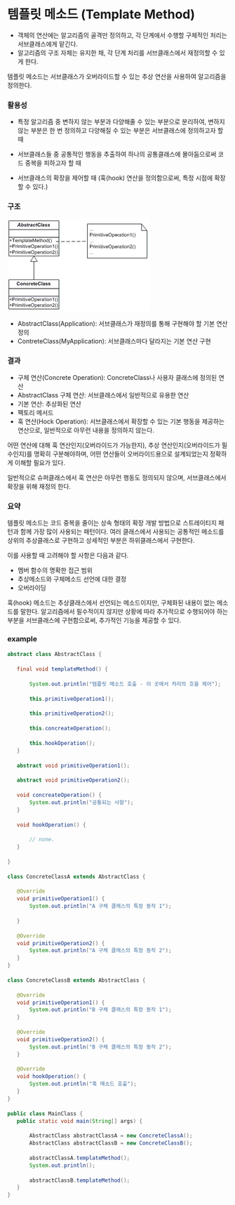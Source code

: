 # 템플릿 메소드 (Template Method)

- 객체의 연산에는 알고리즘의 골격만 정의하고, 각 단계에서 수행할 구체적인 처리는 서브클래스에게 맡긴다.
- 알고리즘의 구조 자체는 유지한 채, 각 단계 처리를 서브클래스에서 재정의할 수 있게 한다.

템플릿 메소드는 서브클래스가 오버라이드할 수 있는 추상 연산을 사용하여 알고리즘을 정의한다.



### 활용성

- 특정 알고리즘 중 변하지 않는 부분과 다양해줄 수 있는 부분으로 분리하여, 변하지 않는 부분은 한 번 정의하고 다양해질 수 있는 부분은 서브클래스에 정의하고자 할 때

- 서브클래스들 중 공통적인 행동을 추출하여 하나의 공통클래스에 몰아둠으로써 코드 중복을 피하고자 할 때

- 서브클래스의 확장을 제어할 때 (훅(hook) 연산을 정의함으로써, 특정 시점에 확장할 수 있다.)


### 구조

![TemplateMethod](./images/TemplateMethod.gif)

- AbstractClass(Application): 서브클래스가 재정의를 통해 구현해야 할 기본 연산 정의
- ContreteClass(MyApplication): 서브클래스마다 달라지는 기본 연산 구현

### 결과

- 구체 연산(Concrete Operation): ConcreteClass나 사용자 클래스에 정의된 연산
- AbstractClass 구체 연산: 서브클래스에서 일반적으로 유용한 연산
- 기본 연산: 추상화된 연산
- 팩토리 메서드
- 훅 연산(Hock Operation): 서브클래스에서 확장할 수 있는 기본 행동을 제공하는 연산으로, 일반적으로 아무런 내용을 정의하지 않는다.

어떤 연산에 대해 훅 연산인지(오버라이드가 가능한지), 추상 연산인지(오버라이드가 필수인지)를 명확히 구분해야하며, 어떤 연산들이 오버라이드용으로 설계되었는지 정확하게 이해할 필요가 있다.

일반적으로 슈퍼클래스에서 훅 연산은 아무런 행동도 정의되지 않으며, 서브클래스에서 확장을 위해 재정의 한다.



### 요약

템플릿 메소드는 코드 중복을 줄이는 상속 형태의 확장 개발 방법으로 스트레이티지 패턴과 함께 가장 많이 사용되는 패턴이다. 여러 클래스에서 사용되는 공통적인 메소드를 상위의 추상클래스로 구현하고 상세적인 부분은 하위클래스에서 구현한다.

이를 사용할 때 고려해야 할 사항은 다음과 같다.

- 멤버 함수의 명확한 접근 범위
- 추상메소드와 구체메소드 선언에 대한 결정
- 오버라이딩

훅(hook) 메소드는 추상클래스에서 선언되는 메소드이지만, 구체화된 내용이 없는 메소드를 말한다. 알고리즘에서 필수적이지 않지만 상황에 따라 추가적으로 수행되어야 하는 부분을 서브클래스에 구현함으로써, 추가적인 기능을 제공할 수 있다.



### 	example

 ```java
abstract class AbstractClass {

    final void templateMethod() {

        System.out.println("템플릿 메소드 호출 - 이 곳에서 처리의 흐을 제어");

        this.primitiveOperation1();

        this.primitiveOperation2();

        this.concreateOperation();

        this.hookOperation();
    }

    abstract void primitiveOperation1();

    abstract void primitiveOperation2();

    void concreateOperation() {
        System.out.println("공통되는 사항");
    }

    void hookOperation() {

        // none.
    }

}

class ConcreteClassA extends AbstractClass {

    @Override
    void primitiveOperation1() {
        System.out.println("A 구체 클래스의 특정 동작 1");

    }

    @Override
    void primitiveOperation2() {
        System.out.println("A 구체 클래스의 특정 동작 2");
    }
}

class ConcreteClassB extends AbstractClass {

    @Override
    void primitiveOperation1() {
        System.out.println("B 구체 클래스의 특정 동작 1");
    }

    @Override
    void primitiveOperation2() {
        System.out.println("B 구체 클래스의 특정 동작 2");
    }

    @Override
    void hookOperation() {
        System.out.println("훅 메소드 호출");
    }
}

public class MainClass {
    public static void main(String[] args) {

        AbstractClass abstractClassA = new ConcreteClassA();
        AbstractClass abstractClassB = new ConcreteClassB();

        abstractClassA.templateMethod();
        System.out.println();

        abstractClassB.templateMethod();
    }
}

 ```





